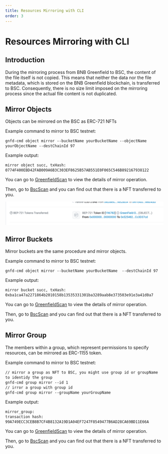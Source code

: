 ```yaml
---
title: Resources Mirroring with CLI
order: 3
---
```


# Resources Mirroring with CLI

## Introduction

During the mirroring process from BNB Greenfield to BSC, the content of the file itself is not copied. This means that neither the data nor the file metadata, which is stored on the BNB Greenfield blockchain, is transferred to BSC. Consequently, there is no size limit imposed on the mirroring process since the actual file content is not duplicated.

## Mirror Objects

Objects can be mirrored on the BSC as ERC-721 NFTs

Example command to mirror to BSC testnet:
```shell
gnfd-cmd object mirror --bucketName yourBucketName --objectName yourObjectName --destChainId 97
```

Example output:
```
mirror object succ, txHash: 0774F400EBD42FAB009A6B3C303EF8625B57AB551E0F065C546B892167938122
```
You can go to [GreenfieldScan](https://testnet.greenfieldscan.com) to view the details of mirror operation.

Then, go to [BscScan](https://testnet.bscscan.com) and you can find out that there is a NFT transferred to you.

![Transaction Details](../../../static/asset/mirror-object.png)


## Mirror Buckets

Mirror buckets are the same procedure and mirror objects.

Example command to mirror to BSC testnet:
```shell
gnfd-cmd object mirror --bucketName yourBucketName  --destChainId 97
```

Example output:
```
mirror bucket succ, txHash: 0xba1ca47a2271864b2010158b13535331301ba3289aab8e373503e91e3a41d0a7
```
You can go to [GreenfieldScan](https://testnet.greenfieldscan.com) to view the details of mirror operation.

Then, go to [BscScan](https://testnet.bscscan.com) and you can find out that there is a NFT transferred to you.


## Mirror Group

The members within a group, which represent permissions to specify resources, can be mirrored as ERC-1155 token.

Example command to mirror to BSC testnet:

```shell
// mirror a group as NFT to BSC, you might use group id or groupName to identidy the group
gnfd-cmd group mirror --id 1
// irror a group with group id
gnfd-cmd group mirror --groupName yourGroupName
```

Example output:

```shel
mirror_group:
transaction hash: 99A749ECC3CEB8B7CF4B8132A19D1A04EF7247F8549477B6AD28CA69BD11E66A
```
You can go to [GreenfieldScan](https://testnet.greenfieldscan.com) to view the details of mirror operation.

Then, go to [BscScan](https://testnet.bscscan.com) and you can find out that there is a NFT transferred to you.

